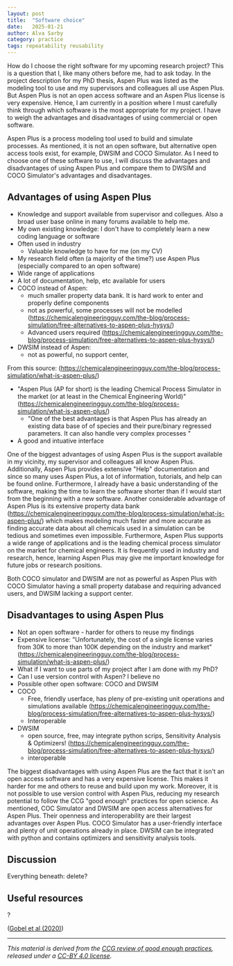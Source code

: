 ```yaml
---
layout: post
title:  "Software choice"
date:   2025-01-21
author: Alva Sarby
category: practice
tags: repeatability reusability 
---
```


How do I choose the right software for my upcoming research project? This is a question that I, like many others before me, had to ask today. In the project description for my PhD thesis, Aspen Plus was listed as the modeling tool to use and my supervisors and colleagues all use Aspen Plus. But Aspen Plus is not an open access software and an Aspen Plus license is very expensive. Hence, I am currently in a position where I must carefully think through which software is the most appropriate for my project. I have to weigh the advantages and disadvantages of using commercial or open software.

Aspen Plus is a process modeling tool used to build and simulate processes. As mentioned, it is not an open software, but alternative open access tools exist, for example, DWSIM and COCO Simulator. As I need to choose one of these software to use, I will discuss the advantages and disadvantages of using Aspen Plus and compare them to DWSIM and COCO Simulator's advantages and disadvantages.   

## Advantages of using Aspen Plus
- Knowledge and support available from supervisor and collegues. Also a broad user base online in many forums available to help me. 
- My own existing knowledge: I don't have to completely learn a new coding language or software
- Often used in industry
    - Valuable knowledge to have for me (on my CV)
- My research field often (a majority of the time?) use Aspen Plus (especially compared to an open software)
- Wide range of applications
- A lot of documentation, help, etc available for users
- COCO instead of Aspen: 
    - much smaller property data bank. It is hard work to enter and properly define components
    - not as powerful, some processes will not be modelled (https://chemicalengineeringguy.com/the-blog/process-simulation/free-alternatives-to-aspen-plus-hysys/)
    - Advanced users required (https://chemicalengineeringguy.com/the-blog/process-simulation/free-alternatives-to-aspen-plus-hysys/)
- DWSIM instead of Aspen:
    - not as powerful, no support center, 

From this source: (https://chemicalengineeringguy.com/the-blog/process-simulation/what-is-aspen-plus/) 
- "Aspen Plus (AP for short) is the leading Chemical Process Simulator in the market (or at least in the Chemical Engineering World)" (https://chemicalengineeringguy.com/the-blog/process-simulation/what-is-aspen-plus/) 
    - "One of the best advantages is that Aspen Plus has already an existing data base of of species and their pure/binary regressed parameters. It can also handle very complex processes "
- A good and intuative interface

One of the biggest advantages of using Aspen Plus is the support available in my vicinity, my supervisor and colleagues all know Aspen Plus. Additionally, Aspen Plus provides extensive "Help" documentation and since so many uses Aspen Plus, a lot of information, tutorials, and help can be found online. Furthermore, I already have a basic understanding of the software, making the time to learn the software shorter than if I would start from the beginning with a new software. Another considerable advantage of Aspen Plus is its extensive property data bank (https://chemicalengineeringguy.com/the-blog/process-simulation/what-is-aspen-plus/) which makes modeling much faster and more accurate as finding accurate data about all chemicals used in a simulation can be tedious and sometimes even impossible. Furthermore, Aspen Plus supports a wide range of applications and is the leading chemical process simulator on the market for chemical engineers. It is frequently used in industry and research, hence, learning Aspen Plus may give me important knowledge for future jobs or research positions.   

Both COCO simulator and DWSIM are not as powerful as Aspen Plus with COCO Simulator having a small property database and requiring advanced users, and DWSIM lacking a support center. 

## Disadvantages to using Aspen Plus
- Not an open software - harder for others to reuse my findings
- Expensive license: "Unfortunately, the cost of a single license varies from 30K to more than 100K depending on the industry and market" (https://chemicalengineeringguy.com/the-blog/process-simulation/what-is-aspen-plus/) 
- What if I want to use parts of my project after I am done with my PhD?
- Can I use version control with Aspen? I believe no
- Possible other open software: COCO and DWSIM
- COCO
    - Free, friendly userface, has pleny of pre-existing unit operations and simulations available (https://chemicalengineeringguy.com/the-blog/process-simulation/free-alternatives-to-aspen-plus-hysys/)
    - Interoperable
- DWSIM
    - open source, free, may integrate python scrips, Sensitivity Analysis & Optimizers! (https://chemicalengineeringguy.com/the-blog/process-simulation/free-alternatives-to-aspen-plus-hysys/)
    - interoperable

The biggest disadvantages with using Aspen Plus are the fact that it isn't an open access software and has a very expensive license. This makes it harder for me and others to reuse and build upon my work. Moreover, it is not possible to use version control with Aspen Plus, reducing my research potential to follow the CCG "good enough" practices for open science. As mentioned, COC Simulator and DWSIM are open access alternatives for Aspen Plus. Their openness and interoperability are their largest advantages over Aspen Plus. COCO Simulator has a user-friendly interface and plenty of unit operations already in place. DWSIM can be integrated with python and contains optimizers and sensitivity analysis tools. 

## Discussion


Everything beneath: delete?
## Useful resources
?


 ([Gobel et al (2020)][1])

------------
*This material is derived from the [CCG review of good enough practices][2], released under a [CC-BY 4.0 license][3].*

[1]: <https://direct.mit.edu/dint/article/2/1-2/108/10003/FAIR-Computational-Workflows> "Goble, C., Cohen-Boulakia, S., Soiland-Reyes, S., Garijo, D., Gil, Y., Crusoe, M.R., Peters, K., Schober, D., 2020. FAIR Computational Workflows, *Data Intelligence*, vol. 2, no. 1–2, 1135 pp. 108–121. DOI: 10.1162/dint_a_00033."
[2]: https://doi.org/10.5281/zenodo.5911546 "Usher, William, Beltramo, Agnese, Gardumi, Francesco, Martin, Viktoria, & Petrarulo, Luca. (2022). CCG Platform - Body of Knowledge: Review of Good Practice (1.3). Zenodo. https://doi.org/10.5281/zenodo.5911546"
[3]: https://creativecommons.org/licenses/by/4.0/legalcode
